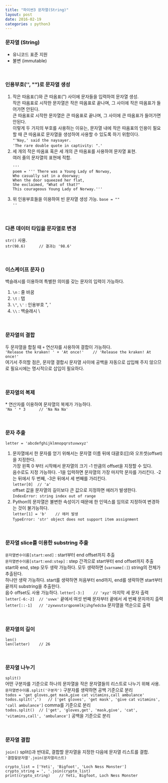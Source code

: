 ```yaml
---
title: "파이썬3 문자열(String)"
layout: post
date: 2016-02-19
categories : python3
---
```



### 문자열 (String)  
* 유니코드 표준 지원  
* 불변 (immutable)  

<br>

### 인용부호(\'', \"")로 문자열 생성
1. 작은 따옴표(\')와 큰 따옴표(\") 사이에 문자들을 입력하여 문자열 생성.  
	작은 따옴표로 시작한 문자열은 작은 따옴표로 끝나며, 그 사이에 작은 따옴표가 들어가면 안된다.  
	큰 따옴표로 시작한 문자열은 큰 따옴표로 끝나며, 그 사이에 큰 따옴표가 들어가면 안된다.  
	이렇게 두 가지의 부호를 사용하는 이유는, 문자열 내에 작은 따옴표의 인용이 필요할 때 큰 따옴표로 문자열을 생성하여 사용할 수 있도록 하기 위함이다.  
	`"'Nay,' said the naysayer.`  
	`'The rare double quote in captivity: ".'`  
2. 세 개의 작은 따옴표 혹은 세 개의 큰 따옴표를 사용하여 문자열 표현.  
	여러 줄의 문자열의 표현에 적합.  
	```
	'''
	poem = ''' There was a Young Lady of Norway,
	Who casually sat in a doorway;
	When the door squeezed her flat,
	She exclaimed, "What of that?"
	This courageous Young Lady of Norway.'''
	```  
3. 위 인용부호들을 이용하여 빈 문자열 생성 가능.
	`base = ""`  
	`''`

<br>

### 다른 데이터 타입을 문자열로 변경  
`str()` 사용.  
`str(98.6)		// 결과는 '98.6'`  

<br>

### 이스케이프 문자 (\)  
백슬래시를 이용하여 특별한 의미를 갖는 문자의 입력이 가능하다.  
1. `\n` : 줄 바꿈  
2. `\t` : 탭  
3. `\"`, `\'` : 인용부호 \", \'  
4. `\\` : 백슬래시 \\  

<br>

### 문자열의 결합  
두 문자열을 합칠 때 `+` 연산자를 사용하여 결합이 가능하다.  
`'Release the kraken! ' + 'At once!' 	// 'Release the kraken! At once!'`  
여기서 주의할 점은, 문자열 결합시 문자열 사이에 공백을 자동으로 삽입해 주지 않으므로 필요시에는 명시적으로 삽입이 필요하다.  

<br>

### 문자열의 복제
\* 연산자를 이용하여 문자열의 복제가 가능하다.  
`'Na ' * 3		// 'Na Na Na'`  

<br>

### 문자 추출
`letter = 'abcdefghijklmnopqrstuvwxyz'`  
1. 문자열에서 한 문자를 얻기 위해서는 문자열 이름 뒤에 대괄호([])와 오프셋(offset)을 지정한다.  
	가장 왼쪽 0 부터 시작해서 문자열의 크기 -1 만큼의 offset을 지정할 수 있다.  
	음수로도 지정 가능하다. -1을 입력하면 문자열의 가장 마지막 문자를 가리킨다. -2는 뒤에서 두 번째, -3은 뒤에서 세 번째를 가리킨다.  
	`letter[0]	// 'a'`  
	offset 값을 문자열의 길이보다 큰 값으로 지정하면 에러가 발생한다.  
		`IndexError: string index out of range`
2. Python의 문자열은 불변한 속성이기 때문에 한 인덱스를 임의로 지정하여 변경하는 것이 불가능하다.  
	`letter[1] = 'b'	// 에러 발생`  
	`TypeError: 'str' object does not support item assignment`  

<br>

### 문자열 slice를 이용한 substring 추출
`문자열변수이름[start:end]` : start부터 end offset까지 추출  
`문자열변수이름[start:end:step]` : step 간격으로 start부터 end offset까지 추출  
start와 end, step 모두 생략 가능하다. 모두 생략하면 (`varname[:]`) string의 전체가 추출된다.  
하나만 생략 가능하다. start를 생략하면 처음부터 end까지, end를 생략하면 start부터 끝까지 substring을 추출한다.  
음수 offset도 사용 가능하다.
	`letter[-3:]	// 'xyz'` 마지막 세 문자 출력  
	`letter[-6:-2]	// 'uvwx'` 끝에서 여섯 번째 문자부터 끝에서 세 번째 문자까지 출력  
	`letter[::-1]	// 'zyxwvutsrqponmlkjihgfedcba` 문자열을 역순으로 출력  

<br>

### 문자열의 길이
`len()`  
`len(letter)	// 26`  

<br>

### 문자열 나누기
`split()`  
어떤 구분자를 기준으로 하나의 문자열을 작은 문자열들의 리스트로 나누기 위해 사용.  
`문자열변수이름.split('구분자')` 구분자를 생략하면 공백 기준으로 분리  
`todos = 'get gloves,get mask,give cat vitamins,call ambulance'`  
`todos.split(',')	// ['get gloves', 'get mask', 'give cat vitamins', 'call ambulance']` comma를 기준으로 분리  
`todos.split()	// ['get', 'gloves,get', 'mask,give', 'cat', 'vitamins,call', 'ambulance']` 공백을 기준으로 분리  

<br>

### 문자열 결합
`join()` 
split()과 반대로, 결합할 문자열을 지정한 다음에 문자열 리스트를 결합.  
`'결합할문자열'.join(문자열리스트)`  

```
crypto_list = ['Yeti', 'Bigfoot', 'Loch Ness Monster']
crypto_string = ', '.join(crypto_list)
print(crypto_string)	// Yeti, Bigfoot, Loch Ness Monster
```